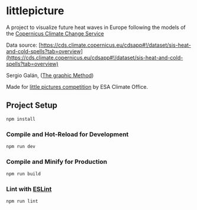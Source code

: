 # littlepicture

A project to visualize future heat waves in Europe following the models of the [Copernicus Climate Change Service](https://climate.copernicus.eu/)

Data source: [https://cds.climate.copernicus.eu/cdsapp#!/dataset/sis-heat-and-cold-spells?tab=overview](https://cds.climate.copernicus.eu/cdsapp#!/dataset/sis-heat-and-cold-spells?tab=overview)

Sergio Galán, ([The graphic Method](http://graphicmethod.studio))

Made for [little pictures competition](https://climate.esa.int/en/littlepicturescompetition/) by ESA Climate Office.

## Project Setup

```sh
npm install
```

### Compile and Hot-Reload for Development

```sh
npm run dev
```

### Compile and Minify for Production

```sh
npm run build
```

### Lint with [ESLint](https://eslint.org/)

```sh
npm run lint
```
